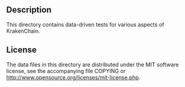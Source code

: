 Description
------------

This directory contains data-driven tests for various aspects of KrakenChain.

License
--------

The data files in this directory are distributed under the MIT software
license, see the accompanying file COPYING or
http://www.opensource.org/licenses/mit-license.php.

